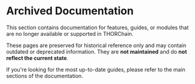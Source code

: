 # Archived Documentation

This section contains documentation for features, guides, or modules that are no longer available or supported in THORChain.

These pages are preserved for historical reference only and may contain outdated or deprecated information. They are **not maintained** and do **not reflect the current state**.

If you're looking for the most up-to-date guides, please refer to the main sections of the documentation.
